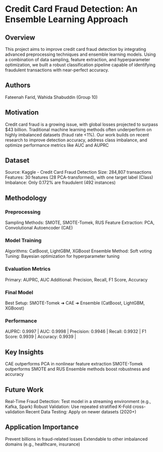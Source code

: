 # Credit Card Fraud Detection: An Ensemble Learning Approach
## Overview
This project aims to improve credit card fraud detection by integrating advanced preprocessing techniques and ensemble learning models. Using a combination of data sampling, feature extraction, and hyperparameter optimization, we built a robust classification pipeline capable of identifying fraudulent transactions with near-perfect accuracy.

## Authors
Fateenah Farid, Wahida Shabuddin (Group 10)

## Motivation
Credit card fraud is a growing issue, with global losses projected to surpass $43 billion. Traditional machine learning methods often underperform on highly imbalanced datasets (fraud rate <1%). Our work builds on recent research to improve detection accuracy, address class imbalance, and optimize performance metrics like AUC and AUPRC

## Dataset
Source: Kaggle - Credit Card Fraud Detection
Size: 284,807 transactions
Features: 30 features (28 PCA-transformed), with one target label (Class)
Imbalance: Only 0.172% are fraudulent (492 instances)

## Methodology

### Preprocessing
Sampling Methods: SMOTE, SMOTE-Tomek, RUS
Feature Extraction: PCA, Convolutional Autoencoder (CAE)

### Model Training
Algorithms: CatBoost, LightGBM, XGBoost
Ensemble Method: Soft voting
Tuning: Bayesian optimization for hyperparameter tuning

### Evaluation Metrics
Primary: AUPRC, AUC
Additional: Precision, Recall, F1 Score, Accuracy

### Final Model
Best Setup: SMOTE-Tomek ➜ CAE ➜ Ensemble (CatBoost, LightGBM, XGBoost)

### Performance
AUPRC: 0.9997 |
AUC: 0.9998 |
Precision: 0.9946 |
Recall: 0.9932 |
F1 Score: 0.9939 |
Accuracy: 0.9939 |

## Key Insights
CAE outperforms PCA in nonlinear feature extraction
SMOTE-Tomek outperforms SMOTE and RUS
Ensemble methods boost robustness and accuracy

## Future Work
Real-Time Fraud Detection: Test model in a streaming environment (e.g., Kafka, Spark)
Robust Validation: Use repeated stratified K-Fold cross-validation
Recent Data Testing: Apply on newer datasets (2020+)

## Application Importance
Prevent billions in fraud-related losses
Extendable to other imbalanced domains (e.g., healthcare, insurance)

